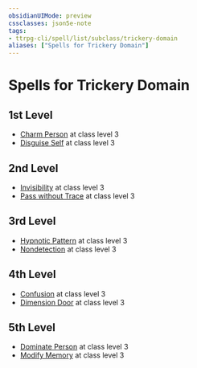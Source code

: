 ```yaml
---
obsidianUIMode: preview
cssclasses: json5e-note
tags:
- ttrpg-cli/spell/list/subclass/trickery-domain
aliases: ["Spells for Trickery Domain"]
---
```

# Spells for Trickery Domain

## 1st Level

- [Charm Person](2-Mechanics/CLI/spells/charm-person-xphb.md "XPHB") at class level 3
- [Disguise Self](2-Mechanics/CLI/spells/disguise-self-xphb.md "XPHB") at class level 3

## 2nd Level

- [Invisibility](2-Mechanics/CLI/spells/invisibility-xphb.md "XPHB") at class level 3
- [Pass without Trace](2-Mechanics/CLI/spells/pass-without-trace-xphb.md "XPHB") at class level 3

## 3rd Level

- [Hypnotic Pattern](2-Mechanics/CLI/spells/hypnotic-pattern-xphb.md "XPHB") at class level 3
- [Nondetection](2-Mechanics/CLI/spells/nondetection-xphb.md "XPHB") at class level 3

## 4th Level

- [Confusion](2-Mechanics/CLI/spells/confusion-xphb.md "XPHB") at class level 3
- [Dimension Door](2-Mechanics/CLI/spells/dimension-door-xphb.md "XPHB") at class level 3

## 5th Level

- [Dominate Person](2-Mechanics/CLI/spells/dominate-person-xphb.md "XPHB") at class level 3
- [Modify Memory](2-Mechanics/CLI/spells/modify-memory-xphb.md "XPHB") at class level 3
